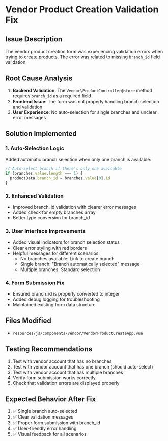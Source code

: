 # Vendor Product Creation Validation Fix

## Issue Description
The vendor product creation form was experiencing validation errors when trying to create products. The error was related to missing `branch_id` field validation.

## Root Cause Analysis
1. **Backend Validation**: The `Vendor\ProductController@store` method requires `branch_id` as a required field
2. **Frontend Issue**: The form was not properly handling branch selection and validation
3. **User Experience**: No auto-selection for single branches and unclear error messages

## Solution Implemented

### 1. Auto-Selection Logic
Added automatic branch selection when only one branch is available:
```javascript
// Auto-select branch if there's only one available
if (branches.value.length === 1) {
  productData.branch_id = branches.value[0].id
}
```

### 2. Enhanced Validation
- Improved branch_id validation with clearer error messages
- Added check for empty branches array
- Better type conversion for branch_id

### 3. User Interface Improvements
- Added visual indicators for branch selection status
- Clear error styling with red borders
- Helpful messages for different scenarios:
  - No branches available: Link to create branch
  - Single branch: "Branch automatically selected" message
  - Multiple branches: Standard selection

### 4. Form Submission Fix
- Ensured branch_id is properly converted to integer
- Added debug logging for troubleshooting
- Maintained existing form data structure

## Files Modified
- `resources/js/components/vendor/VendorProductCreateApp.vue`

## Testing Recommendations
1. Test with vendor account that has no branches
2. Test with vendor account that has one branch (should auto-select)
3. Test with vendor account that has multiple branches
4. Verify form submission works correctly
5. Check that validation errors are displayed properly

## Expected Behavior After Fix
1. ✅ Single branch auto-selected
2. ✅ Clear validation messages
3. ✅ Proper form submission with branch_id
4. ✅ User-friendly error handling
5. ✅ Visual feedback for all scenarios
